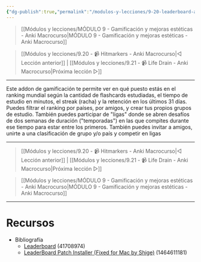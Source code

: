 ```yaml
---
{"dg-publish":true,"permalink":"/modulos-y-lecciones/9-20-leaderboard-anki-macrocurso/","noteIcon":"","updated":"2024-05-22T20:20:26.575+02:00"}
---
```



> [[Módulos y lecciones/MÓDULO 9 - Gamificación y mejoras estéticas - Anki Macrocurso\|MÓDULO 9 - Gamificación y mejoras estéticas - Anki Macrocurso]]

> [[Módulos y lecciones/9.20 - 📹 Hitmarkers - Anki Macrocurso\|◁ Lección anterior]] | [[Módulos y lecciones/9.21 - 📹 Life Drain - Anki Macrocurso\|Próxima lección ▷]]

---

Este addon de gamificación te permite ver en qué puesto estás en el ranking mundial según la cantidad de flashcards estudiadas, el tiempo de estudio en minutos, el streak (racha) y la retención en los últimos 31 días. Puedes filtrar el ranking por países, por amigos, y crear tus propios grupos de estudio. También puedes participar de "ligas" donde se abren desafíos de dos semanas de duración ("temporadas") en las que compites durante ese tiempo para estar entre los primeros.
También puedes invitar a amigos, unirte a una clasificación de grupo y/o país y competir en ligas

---

> [[Módulos y lecciones/9.20 - 📹 Hitmarkers - Anki Macrocurso\|◁ Lección anterior]] | [[Módulos y lecciones/9.21 - 📹 Life Drain - Anki Macrocurso\|Próxima lección ▷]]

> [[Módulos y lecciones/MÓDULO 9 - Gamificación y mejoras estéticas - Anki Macrocurso\|MÓDULO 9 - Gamificación y mejoras estéticas - Anki Macrocurso]]

---

# Recursos
- Bibliografía
	- [Leaderboard](https://ankiweb.net/shared/info/41708974) (41708974)
	- [LeaderBoard Patch Installer (Fixed for Mac by Shige)](https://ankiweb.net/shared/info/1464611181) (1464611181)